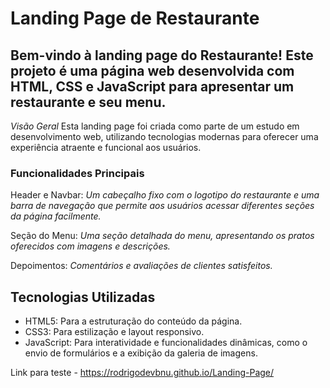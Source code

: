 # Landing Page de Restaurante 

## Bem-vindo à landing page do Restaurante! Este projeto é uma página web desenvolvida com HTML, CSS e JavaScript para apresentar um restaurante e seu menu.

*Visão Geral*
Esta landing page foi criada como parte de um estudo em desenvolvimento 
web, utilizando tecnologias modernas para oferecer uma experiência 
atraente e funcional aos usuários.

### Funcionalidades Principais
Header e Navbar: 
*Um cabeçalho fixo com o logotipo do restaurante e uma 
barra de navegação que permite aos usuários acessar diferentes seções
da página facilmente.*

Seção do Menu:
*Uma seção detalhada do menu, apresentando os pratos 
oferecidos com imagens e descrições.*

Depoimentos:
*Comentários e avaliações de clientes satisfeitos.*

## Tecnologias Utilizadas
- HTML5: Para a estruturação do conteúdo da página.
- CSS3: Para estilização e layout responsivo.
- JavaScript: Para interatividade e funcionalidades dinâmicas, como o 
envio de formulários e a exibição da galeria de imagens.

Link para teste - https://rodrigodevbnu.github.io/Landing-Page/ 
